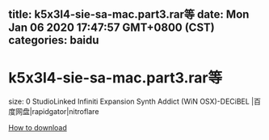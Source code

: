 
title: k5x3l4-sie-sa-mac.part3.rar等
date: Mon Jan 06 2020 17:47:57 GMT+0800 (CST)    
categories: baidu
---

# k5x3l4-sie-sa-mac.part3.rar等
size: 0
 StudioLinked Infiniti Expansion Synth Addict (WiN OSX)-DECiBEL |百度网盘|rapidgator|nitroflare
 

[How to download](https://bpcam.bemobtrk.com/go/2ceec3aa-1ca2-46d6-b9ff-aaa5c184517c?jno=4083)